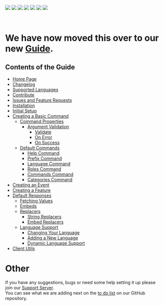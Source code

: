 [![](./images/cdcommands.png)](https://discord.gg/jUNbV5u)
[![](https://img.shields.io/discord/769710808435261490.svg)](https://discord.gg/jUNbV5u)
[![](https://img.shields.io/npm/dt/cdcommands.svg)](https://www.npmjs.com/package/cdcommands)
[![](https://img.shields.io/npm/dm/cdcommands.svg?style=color=blue)](https://www.npmjs.com/package/cdcommands)
[![](https://img.shields.io/npm/v/cdcommands.svg?style=color=blue)](https://www.npmjs.com/package/cdcommands)
[![](https://img.shields.io/badge/license-Apache%202-blue.svg?style=flat-square)](https://github.com/CreativeDevelopments/CDCommands)
[![](https://img.shields.io/github/stars/CreativeDevelopments/CDCommands?style=social)](https://github.com/CreativeDevelopments/CDCommands)

<br>

# We have now moved this over to our new [Guide](https://docs.creativedevelopments.org/cdcommands).

## Contents of the Guide

- [Home Page](https://docs.creativedevelopments.org/cdcommands/)
- [Changelog](https://docs.creativedevelopments.org/cdcommands/development/changelog)
- [Supported Languages](https://docs.creativedevelopments.org/cdcommands/development/supported-languages)
- [Contribute](https://docs.creativedevelopments.org/cdcommands/development/contribute)
- [Issues and Feature Requests](https://docs.creativedevelopments.org/cdcommands/development/issues-and-features-requests)
- [Installation](https://docs.creativedevelopments.org/cdcommands/getting-started/installation)
- [Initial Setup](https://docs.creativedevelopments.org/cdcommands/getting-started/initial-setup)
- [Creating a Basic Command](https://docs.creativedevelopments.org/cdcommands/creating-a-basic-command/command-properties)
  - [Command Properties](https://docs.creativedevelopments.org/cdcommands/creating-a-basic-command/command-properties)
    - [Argument Validation](https://docs.creativedevelopments.org/cdcommands/creating-a-basic-command/argument-validation)
      - [Validate](https://docs.creativedevelopments.org/cdcommands/creating-a-basic-command/argument-validation/the-validate-function)
      - [On Error](https://docs.creativedevelopments.org/cdcommands/creating-a-basic-command/argument-validation/the-on-error-function)
      - [On Success](https://docs.creativedevelopments.org/cdcommands/creating-a-basic-command/argument-validation/the-on-success-function)
  - [Default Commands](https://docs.creativedevelopments.org/cdcommands/creating-a-basic-command/default-commands)
    - [Help Command](https://docs.creativedevelopments.org/cdcommands/creating-a-basic-command/default-commands/help-command)
    - [Prefix Command](https://docs.creativedevelopments.org/cdcommands/creating-a-basic-command/default-commands/prefix-command)
    - [Language Command](https://docs.creativedevelopments.org/cdcommands/creating-a-basic-command/default-commands/language-command)
    - [Roles Command](https://docs.creativedevelopments.org/cdcommands/creating-a-basic-command/default-commands/roles-command)
    - [Commands Command](https://docs.creativedevelopments.org/cdcommands/creating-a-basic-command/default-commands/commands-command)
    - [Categories Command](https://docs.creativedevelopments.org/cdcommands/creating-a-basic-command/default-commands/categories-command)
- [Creating an Event](https://docs.creativedevelopments.org/cdcommands/creating-events-and-features/creating-an-event)
- [Creating a Feature](https://docs.creativedevelopments.org/cdcommands/creating-events-and-features/creating-a-feature)
- [Default Responses](https://docs.creativedevelopments.org/cdcommands/message.json/default-responses)
  - [Fetching Values](https://docs.creativedevelopments.org/cdcommands/message.json/default-responses/fetching-values)
  - [Embeds](https://docs.creativedevelopments.org/cdcommands/message.json/default-responses/embeds)
  - [Replacers](https://docs.creativedevelopments.org/cdcommands/message.json/default-responses/replacers)
    - [String Replacers](https://docs.creativedevelopments.org/cdcommands/message.json/default-responses/replacers/string-replacers)
    - [Embed Replacers](https://docs.creativedevelopments.org/cdcommands/message.json/default-responses/replacers/embed-replacers)
  - [Language Support](https://docs.creativedevelopments.org/cdcommands/message.json/default-responses/language-support)
    - [Changing Your Language](https://docs.creativedevelopments.org/cdcommands/message.json/default-responses/language-support/changing-your-language)
    - [Adding a New Language](https://docs.creativedevelopments.org/cdcommands/message.json/default-responses/language-support/adding-a-new-language)
    - [Dynamic Language Support](https://docs.creativedevelopments.org/cdcommands/message.json/default-responses/language-support/dynamic-language-support)
- [Client Utils](https://docs.creativedevelopments.org/cdcommands/utils/client-utils)

# Other

If you have any suggestions, bugs or need some help setting it up please join our [Support Server](https://discord.com/invite/jUNbV5u).  
You can see what we are adding next on the [to do list](https://github.com/CreativeDevelopments/CDCommands/blob/main/TODO.md) on our GitHub repository.
